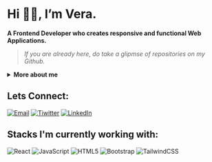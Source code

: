 # Hi 👋🏼, I’m Vera.
**A Frontend Developer who creates responsive and functional Web Applications.**

> *If you are already here, do take a glipmse of repositories on my Github.*

<details>
    <summary><b>More about me</b></summary>
    
        I have passion for implementing designs to pixel-perect and turning ideas to workable solutions. 
        I love to create solutions to promblems in my immediate environment. 
    
        With a background in computer science, I strive to solve technical and provide efficient solutions to complex problems. 
        My goal is not only to build applications that are scalable and efficient but ones that provides seamless user experience.
    
        I am currently learning React.js and looking to collaborate on open source projects, with a goal 
        to be more involved in the community. 
</details>

## Lets Connect:
<a href="chiomaverankanmuo@gmail.com"><img src="https://github.com/chiomavera/images/blob/main/icons8-mail.svg" alt="Email" /></a>
<a href="https://twitter.com/nkanmuo_vera"><img src="https://github.com/chiomavera/images/blob/main/icons8-twitter.svg" alt="Tiwitter"/></a>
<a href="https://www.linkedin.com/in/chioma-vera-nkanmuo/"><img src="https://github.com/chiomavera/images/blob/main/icons8-linkedin-circled.svg" alt="LinkedIn"/></a>
 
 ## Stacks I'm currently working with:
 ![React](https://img.shields.io/badge/react-%2320232a.svg?style=for-the-badge&logo=react&logoColor=%2361DAFB)
 ![JavaScript](https://img.shields.io/badge/javascript-%23323330.svg?style=for-the-badge&logo=javascript&logoColor=%23F7DF1E)
 ![HTML5](https://img.shields.io/badge/html5-%23E34F26.svg?style=for-the-badge&logo=html5&logoColor=white)
 ![Bootstrap](https://img.shields.io/badge/bootstrap-%23563D7C.svg?style=for-the-badge&logo=bootstrap&logoColor=white)
 ![TailwindCSS](https://img.shields.io/badge/tailwindcss-%2338B2AC.svg?style=for-the-badge&logo=tailwind-css&logoColor=white)
 
 <!--START_SECTION:activity-->
 
<!-- ## Github Stas
[![chiomavera's GitHub stats](https://github-readme-stats.vercel.app/api?username=chiomavera&count_private=true&show_icons=true&theme=transparent)](https://github.com/anuraghazra/github-readme-stats)  [![Top Langs](https://github-readme-stats.vercel.app/api/top-langs/?username=anuraghazra&layout=compact&theme=transparent)](https://github.com/anuraghazra/github-readme-stats) -->



<!---
chiomavera/chiomavera is a ✨ special ✨ repository because its `README.md` (this file) appears on your GitHub profile.
You can click the Preview link to take a look at your changes.
--->
